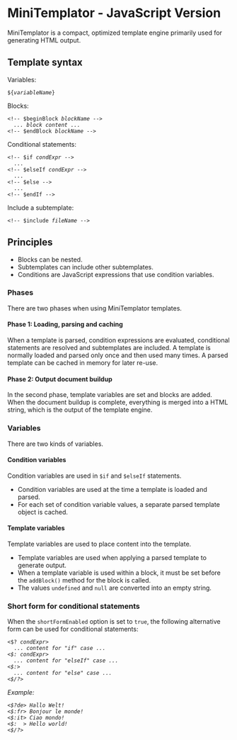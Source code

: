 # MiniTemplator - JavaScript Version

MiniTemplator is a compact, optimized template engine primarily used for generating HTML output.

## Template syntax

Variables:
<pre><code>${<i>variableName</i>}
</code></pre>

Blocks:
<pre><code>&lt;!-- $beginBlock <i>blockName</i> -->
  <i>... block content ...</i>
&lt;!-- $endBlock <i>blockName</i> -->
</code></pre>

Conditional statements:
<pre><code>&lt;!-- $if <i>condExpr</i> -->
  ...
&lt;!-- $elseIf <i>condExpr</i> -->
  ...
&lt;!-- $else -->
  ...
&lt;!-- $endIf -->
</code></pre>

Include a subtemplate:
<pre><code>&lt;!-- $include <i>fileName</i> -->
</code></pre>

## Principles

- Blocks can be nested.
- Subtemplates can include other subtemplates.
- Conditions are JavaScript expressions that use condition variables.

### Phases

There are two phases when using MiniTemplator templates.

#### Phase 1: Loading, parsing and caching

When a template is parsed, condition expressions are evaluated, conditional statements are resolved and subtemplates are included.
A template is normally loaded and parsed only once and then used many times.
A parsed template can be cached in memory for later re-use.

#### Phase 2: Output document buildup

In the second phase, template variables are set and blocks are added.
When the document buildup is complete, everything is merged into a HTML string, which is the output of the template engine.

### Variables

There are two kinds of variables.

#### Condition variables

Condition variables are used in `$if` and `$elseIf` statements.

- Condition variables are used at the time a template is loaded and parsed.
- For each set of condition variable values, a separate parsed template object is cached.

#### Template variables

Template variables are used to place content into the template.

- Template variables are used when applying a parsed template to generate output.
- When a template variable is used within a block, it must be set before the `addBlock()` method for the block is called.
- The values `undefined` and `null` are converted into an empty string.

### Short form for conditional statements

When the `shortFormEnabled` option is set to `true`, the following alternative form can be used for conditional statements:

<pre><code>&lt;$? <i>condExpr</i>>
  ... <i>content for "if" case</> ...
&lt;$: <i>condExpr</i>>
  ... <i>content for "elseIf" case</i> ...
&lt;$:>
  ... <i>content for "else" case</i> ...
&lt;$/?>
</code></pre>

Example:
<pre><code>&lt;$?de> Hallo Welt!
&lt;$:fr> Bonjour le monde!
&lt;$:it> Ciao mondo!
&lt;$:  > Hello world!
&lt;$/?>
</code></pre>
